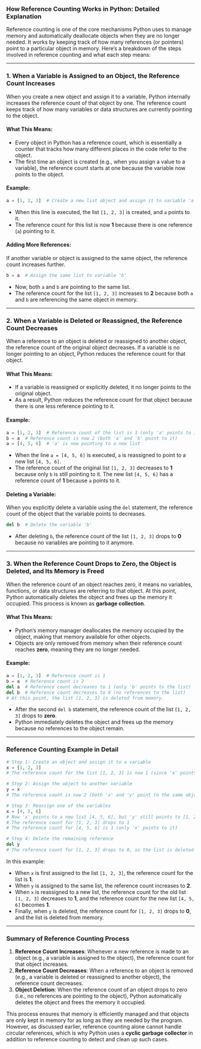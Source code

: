 ### How Reference Counting Works in Python: Detailed Explanation

Reference counting is one of the core mechanisms Python uses to manage memory and automatically deallocate objects when they are no longer needed. It works by keeping track of how many references (or pointers) point to a particular object in memory. Here’s a breakdown of the steps involved in reference counting and what each step means:

---

### 1. **When a Variable is Assigned to an Object, the Reference Count Increases**

When you create a new object and assign it to a variable, Python internally increases the reference count of that object by one. The reference count keeps track of how many variables or data structures are currently pointing to the object.

#### What This Means:
- Every object in Python has a reference count, which is essentially a counter that tracks how many different places in the code refer to the object.
- The first time an object is created (e.g., when you assign a value to a variable), the reference count starts at one because the variable now points to the object.

#### Example:
```python
a = [1, 2, 3]  # Create a new list object and assign it to variable 'a'
```
- When this line is executed, the list `[1, 2, 3]` is created, and `a` points to it.
- The reference count for this list is now **1** because there is one reference (`a`) pointing to it.

#### Adding More References:
If another variable or object is assigned to the same object, the reference count increases further.

```python
b = a  # Assign the same list to variable 'b'
```
- Now, both `a` and `b` are pointing to the same list.
- The reference count for the list `[1, 2, 3]` increases to **2** because both `a` and `b` are referencing the same object in memory.

---

### 2. **When a Variable is Deleted or Reassigned, the Reference Count Decreases**

When a reference to an object is deleted or reassigned to another object, the reference count of the original object decreases. If a variable is no longer pointing to an object, Python reduces the reference count for that object.

#### What This Means:
- If a variable is reassigned or explicitly deleted, it no longer points to the original object.
- As a result, Python reduces the reference count for that object because there is one less reference pointing to it.

#### Example:
```python
a = [1, 2, 3]  # Reference count of the list is 1 (only 'a' points to it)
b = a  # Reference count is now 2 (both 'a' and 'b' point to it)
a = [4, 5, 6]  # 'a' is now pointing to a new list
```
- When the line `a = [4, 5, 6]` is executed, `a` is reassigned to point to a new list `[4, 5, 6]`.
- The reference count of the original list `[1, 2, 3]` decreases to **1** because only `b` is still pointing to it. The new list `[4, 5, 6]` has a reference count of **1** because `a` points to it.

#### Deleting a Variable:
When you explicitly delete a variable using the `del` statement, the reference count of the object that the variable points to decreases.

```python
del b  # Delete the variable 'b'
```
- After deleting `b`, the reference count of the list `[1, 2, 3]` drops to **0** because no variables are pointing to it anymore.

---

### 3. **When the Reference Count Drops to Zero, the Object is Deleted, and Its Memory is Freed**

When the reference count of an object reaches zero, it means no variables, functions, or data structures are referring to that object. At this point, Python automatically deletes the object and frees up the memory it occupied. This process is known as **garbage collection**.

#### What This Means:
- Python’s memory manager deallocates the memory occupied by the object, making that memory available for other objects.
- Objects are only removed from memory when their reference count reaches **zero**, meaning they are no longer needed.

#### Example:
```python
a = [1, 2, 3]  # Reference count is 1
b = a  # Reference count is 2
del a  # Reference count decreases to 1 (only 'b' points to the list)
del b  # Reference count decreases to 0 (no references to the list)
# At this point, the list [1, 2, 3] is deleted from memory.
```
- After the second `del b` statement, the reference count of the list `[1, 2, 3]` drops to **zero**.
- Python immediately deletes the object and frees up the memory because no references to the object remain.

---

### Reference Counting Example in Detail

```python
# Step 1: Create an object and assign it to a variable
x = [1, 2, 3]
# The reference count for the list [1, 2, 3] is now 1 (since 'x' points to it)

# Step 2: Assign the object to another variable
y = x
# The reference count is now 2 (both 'x' and 'y' point to the same object)

# Step 3: Reassign one of the variables
x = [4, 5, 6]
# Now 'x' points to a new list [4, 5, 6], but 'y' still points to [1, 2, 3]
# The reference count for [1, 2, 3] drops to 1
# The reference count for [4, 5, 6] is 1 (only 'x' points to it)

# Step 4: Delete the remaining reference
del y
# The reference count for [1, 2, 3] drops to 0, so the list is deleted from memory
```

In this example:
- When `x` is first assigned to the list `[1, 2, 3]`, the reference count for the list is **1**.
- When `y` is assigned to the same list, the reference count increases to **2**.
- When `x` is reassigned to a new list, the reference count for the old list `[1, 2, 3]` decreases to **1**, and the reference count for the new list `[4, 5, 6]` becomes **1**.
- Finally, when `y` is deleted, the reference count for `[1, 2, 3]` drops to **0**, and the list is deleted from memory.

---

### Summary of Reference Counting Process

1. **Reference Count Increases**: Whenever a new reference is made to an object (e.g., a variable is assigned to the object), the reference count for that object increases.
2. **Reference Count Decreases**: When a reference to an object is removed (e.g., a variable is deleted or reassigned to another object), the reference count decreases.
3. **Object Deletion**: When the reference count of an object drops to zero (i.e., no references are pointing to the object), Python automatically deletes the object and frees the memory it occupied.

This process ensures that memory is efficiently managed and that objects are only kept in memory for as long as they are needed by the program. However, as discussed earlier, reference counting alone cannot handle circular references, which is why Python uses a **cyclic garbage collector** in addition to reference counting to detect and clean up such cases.

